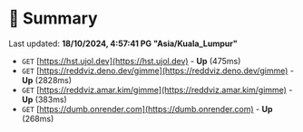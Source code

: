 # 📖 Summary
Last updated: **18/10/2024, 4:57:41 PG "Asia/Kuala_Lumpur"**

- `GET` [https://hst.ujol.dev](https://hst.ujol.dev) - **Up** (475ms)
- `GET` [https://reddviz.deno.dev/gimme](https://reddviz.deno.dev/gimme) - **Up** (2828ms)
- `GET` [https://reddviz.amar.kim/gimme](https://reddviz.amar.kim/gimme) - **Up** (383ms)
- `GET` [https://dumb.onrender.com](https://dumb.onrender.com) - **Up** (268ms)
